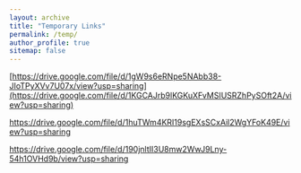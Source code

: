 ```yaml
---
layout: archive
title: "Temporary Links"
permalink: /temp/
author_profile: true
sitemap: false
---
```



[https://drive.google.com/file/d/1gW9s6eRNpe5NAbb38-JIoTPyXVv7U07x/view?usp=sharing](https://drive.google.com/file/d/1KGCAJrb9lKGKuXFvMSIUSRZhPySOft2A/view?usp=sharing)

https://drive.google.com/file/d/1huTWm4KRI19sgEXsSCxAil2WgYFoK49E/view?usp=sharing

https://drive.google.com/file/d/190jnltII3U8mw2WwJ9Lny-54h1OVHd9b/view?usp=sharing
